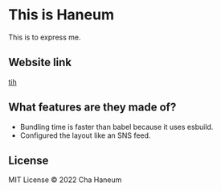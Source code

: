 # This is Haneum
This is to express me.

## Website link
[tih](https://tih.vercel.app/)

## What features are they made of?
- Bundling time is faster than babel because it uses esbuild.
- Configured the layout like an SNS feed.

## License
MIT License &copy; 2022 Cha Haneum